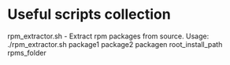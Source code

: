 ﻿# Useful scripts collection
 rpm_extractor.sh - Extract rpm packages from source. Usage: ./rpm_extractor.sh package1 package2 packagen root_install_path rpms_folder
